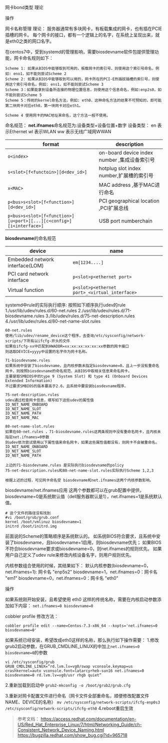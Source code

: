 网卡bond类型
理论

操作





网卡名称管理
理论：
服务器通常有多块网卡，有板载集成的网卡，也有插在PCIE插槽的网卡。
每个网卡的接口，都有一个逻辑上的名字，在系统上呈现出来，就是eth0之类的网口名字。

在centos7中，受到systemd的管理影响，需要biosdevname软件包提供管理功能，网卡命名规则如下：
``` 
Scheme 1: 如果从BIOS中能够取到可用的，板载网卡的索引号，则使用这个索引号命名，例如: eno1，如不能则尝试Scheme 2
Scheme 2: 如果从BIOS中能够取到可以用的，网卡所在的PCI-E热插拔插槽的索引号，则使用这个索引号命名，例如: ens1，如不能则尝试Scheme 3
Scheme 3：如果能拿到设备所连接的物理位置信息，则使用这个信息命名，例如:enp2s0，如不能则尝试Scheme 5
Scheme 5：传统的kernel命名方法，例如: eth0，这种命名方法的结果不可预知的，即可能第二块网卡对应eth0，第一块网卡对应eth1。

Scheme 4 使用网卡的MAC地址来命名，这个方法一般不使用。
```

命名规范：
**net.ifnames**命名规范为:设备类型+设备位置+数字
设备类型：
en 表示Ethernet
wl 表示WLAN
ww 表示无线广域网WWAN

|  format   | description  |
|  ----  | ----  |
| ```o<index>```  | on-board device index number ,集成设备索引号|
| ```s<slot>[f<functoin>][d<dev_id>]```  | hotplug slot index number,扩展槽的索引号  |
| ```x<MAC>``` | MAC address ,基于MAC进行命名|
| ```p<bus>s<slot>[f<function>][d<dev_id>]```| PCI geographical location ,PCI扩展总线 |
|```p<bus>s<slot>[f<function>][u<port>][...][c<config>][i<interface>] ```| USB port numberchain |



**biosdevname**的命名规范

|  device   | name  |
|  ----  | ----  |
| Embedded network interface(LOM) | ```em[1234....]``` |
| PCI card network interface | ```p<slot>p<ethernet port>``` |
| Virtual function | ```p<slot>p<ethernet port>_<virtual_interface>``` |

systemd中rule的实际执行顺序:
按照如下顺序执行udev的rule
1./usr/lib/udev/rules.d/60-net.rules
2./usr/lib/udev/rules.d/71-biosdevname.rules
3./lib/udev/rules.d/75-net-description.rules
4./usr/lib/udev/rules.d/80-net-name-slot.rules

``` 
60-net.rules 
使用/lib/udev/rename_device这个程序，去查询/etc/sysconfig/network-scripts/下所有以ifcfg-开头的文件
如果在ifcfg-xx中匹配到HWADDR=xx:xx:xx:xx:xx:xx参数的网卡接口
则选取DEVICE=yyyy中设置的名字作为网卡名称。

71-biosdevname.rules
如果系统中安装了biosdevname，且内核参数未指定biosdevname=0，且上一步没有重命名网卡，则按照biosdevname的命名规范，从BIOS中取相关信息来命名网卡。
主要是取SMBIOS中的type 9 (System Slot) 和 type 41 (Onboard Devices Extended Information)
不过要求SMBIOS的版本要高于2.6，且系统中要安装biosdevname程序。

75-net-description.rules
udev通过检查网卡信息，填写如下这些udev的属性值
ID_NET_NAME_ONBOARD
ID_NET_NAME_SLOT
ID_NET_NAME_PATH
ID_NET_NAME_MAC

80-net-name-slot.rules
如果在60-net.rules ，71-biosdevname.rules这两条规则中没有重命名网卡，且内核未指定net.ifnames=0参数
则udev依次尝试使用以下属性值来命名网卡，如果这些属性值都没有，则网卡不会被重命名。
ID_NET_NAME_ONBOARD
ID_NET_NAME_SLOT
ID_NET_NAME_PATH

上边的71-biosdevname.rules 是实际执行biosdevname的policy
75-net-description.rules和80-net-name-slot.rules实际执行Scheme 1,2,3

根据上述的过程，可见网卡命名受 biosdevname和net.ifnames这两个内核参数影响。
```

biosdevname/net.ifnames应用
这两个参数都可以在grub配置中提供，biosdevname=0是系统默认值（dell服务器默认是1），net.ifnames=1是系统默认值。

```
# 这个文件的路径没有找到
#vi /boot/grub/grub.conf
kernel /boot/vmlinuz biosdevname=1
initrd /boot/initrd.img
```

前面说的Scheme的策略顺序是系统默认的。
如系统BIOS符合要求，且系统中安装了biosdevname，且biosdevname=1启用，则biosdevname优先；
如果BIOS不符合biosdevname要求或biosdevname=0，则net.ifnames的规则优先。
如果用户自己定义了udev rule来修改内核设备名字，则用户规则优先。

内核参数组合使用的时候，其结果如下：
默认内核参数(biosdevname=0，net.ifnames=1):  网卡名 "enp5s2"
biosdevname=1，net.ifnames=0：网卡名 "em1"
biosdevname=0，net.ifnames=0：网卡名 "eth0"

操作

如果系统刚开始安装，且希望使用 eth0 这样的传统名称，需要在内核启动参数添加如下内容：
```net.ifnames=0 biosdevname=0```

cobbler profile 修改方法：
```
cobbler profile edit --name=Centos-7.3-x86_64 --kopts='net.ifnames=0 biosdevname=0'
```

如果系统已经安装，希望改成eth0这样的名称，那么执行如下操作需要：
1.修改grub2启动参数，在GRUB_CMDLINE_LINUX的中加上```net.ifnames=0 biosdevname=0```的参数
```
vi /etc/sysconfig/grub
GRUB_CMDLINE_LINUX=”rd.lvm.lv=vg0/swap vconsole.keymap=us crashkernel=auto vconsole.font=latarcyrheb-sun16 net.ifnames=0 biosdevname=0 rd.lvm.lv=vg0/usr rhgb quiet”
```

2.重新加载到启动中
```grub2-mkconfig -o /boot/grub2/grub.cfg```

3.重新对网卡配置文件进行命名（网卡文件全部重命名，顺便修改配置文件NAME、DEVICE的名称）
```mv /etc/sysconfig/network-scripts/ifcfg-enp0s3 /etc/sysconfig/network-scripts/ifcfg-eth0```
4.reboot重启生效

>参考文档：
https://access.redhat.com/documentation/en-US/Red_Hat_Enterprise_Linux/7/html/Networking_Guide/ch-Consistent_Network_Device_Naming.html
https://bugzilla.redhat.com/show_bug.cgi?id=965718

